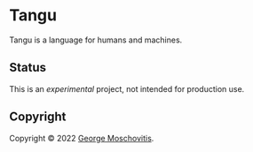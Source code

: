 # Tangu

Tangu is a language for humans and machines.

## Status

This is an _experimental_ project, not intended for production use. 

## Copyright

Copyright © 2022 [George Moschovitis](https://gmosx.com).
